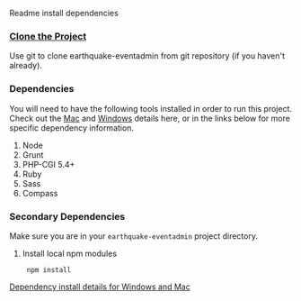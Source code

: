 Readme install dependencies

### [Clone the Project](readme_git_install.md) ###
Use git to clone earthquake-eventadmin from git repository (if you haven't
already).

### Dependencies ###
You will need to have the following tools installed in order to run this
project. Check out the [Mac](readme_dependency_install_specifics.md#mac) and
[Windows](readme_dependency_install_specifics.md#windows) details here, or in
the links below for more specific dependency information.

1. Node
  1. Grunt
  1. PHP-CGI 5.4+
1. Ruby
  1. Sass
  1. Compass

### Secondary Dependencies ###
Make sure you are in your `earthquake-eventadmin` project directory.

1. Install local npm modules

        npm install

[Dependency install details for Windows and Mac](readme_dependency_install_specifics.md)
